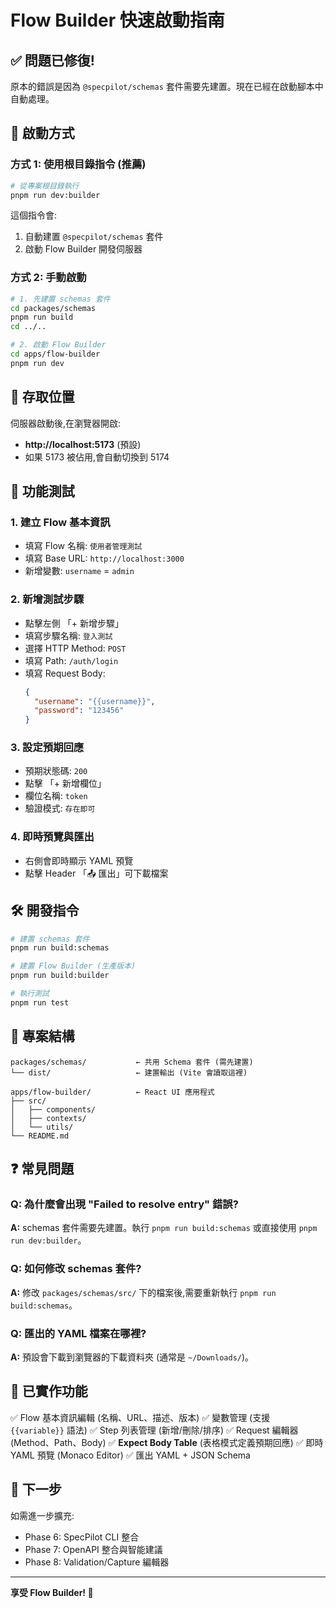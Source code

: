 # Flow Builder 快速啟動指南

## ✅ 問題已修復!

原本的錯誤是因為 `@specpilot/schemas` 套件需要先建置。現在已經在啟動腳本中自動處理。

## 🚀 啟動方式

### 方式 1: 使用根目錄指令 (推薦)

```bash
# 從專案根目錄執行
pnpm run dev:builder
```

這個指令會:
1. 自動建置 `@specpilot/schemas` 套件
2. 啟動 Flow Builder 開發伺服器

### 方式 2: 手動啟動

```bash
# 1. 先建置 schemas 套件
cd packages/schemas
pnpm run build
cd ../..

# 2. 啟動 Flow Builder
cd apps/flow-builder
pnpm run dev
```

## 📍 存取位置

伺服器啟動後,在瀏覽器開啟:
- **http://localhost:5173** (預設)
- 如果 5173 被佔用,會自動切換到 5174

## 🎯 功能測試

### 1. 建立 Flow 基本資訊
- 填寫 Flow 名稱: `使用者管理測試`
- 填寫 Base URL: `http://localhost:3000`
- 新增變數: `username` = `admin`

### 2. 新增測試步驟
- 點擊左側 「+ 新增步驟」
- 填寫步驟名稱: `登入測試`
- 選擇 HTTP Method: `POST`
- 填寫 Path: `/auth/login`
- 填寫 Request Body:
  ```json
  {
    "username": "{{username}}",
    "password": "123456"
  }
  ```

### 3. 設定預期回應
- 預期狀態碼: `200`
- 點擊 「+ 新增欄位」
- 欄位名稱: `token`
- 驗證模式: `存在即可`

### 4. 即時預覽與匯出
- 右側會即時顯示 YAML 預覽
- 點擊 Header 「📤 匯出」可下載檔案

## 🛠️ 開發指令

```bash
# 建置 schemas 套件
pnpm run build:schemas

# 建置 Flow Builder (生產版本)
pnpm run build:builder

# 執行測試
pnpm run test
```

## 📁 專案結構

```
packages/schemas/           ← 共用 Schema 套件 (需先建置)
└── dist/                   ← 建置輸出 (Vite 會讀取這裡)

apps/flow-builder/          ← React UI 應用程式
├── src/
│   ├── components/
│   ├── contexts/
│   └── utils/
└── README.md
```

## ❓ 常見問題

### Q: 為什麼會出現 "Failed to resolve entry" 錯誤?
**A:** schemas 套件需要先建置。執行 `pnpm run build:schemas` 或直接使用 `pnpm run dev:builder`。

### Q: 如何修改 schemas 套件?
**A:** 修改 `packages/schemas/src/` 下的檔案後,需要重新執行 `pnpm run build:schemas`。

### Q: 匯出的 YAML 檔案在哪裡?
**A:** 預設會下載到瀏覽器的下載資料夾 (通常是 `~/Downloads/`)。

## 🎨 已實作功能

✅ Flow 基本資訊編輯 (名稱、URL、描述、版本)
✅ 變數管理 (支援 `{{variable}}` 語法)
✅ Step 列表管理 (新增/刪除/排序)
✅ Request 編輯器 (Method、Path、Body)
✅ **Expect Body Table** (表格模式定義預期回應)
✅ 即時 YAML 預覽 (Monaco Editor)
✅ 匯出 YAML + JSON Schema

## 📝 下一步

如需進一步擴充:
- Phase 6: SpecPilot CLI 整合
- Phase 7: OpenAPI 整合與智能建議
- Phase 8: Validation/Capture 編輯器

---

**享受 Flow Builder! 🎉**
